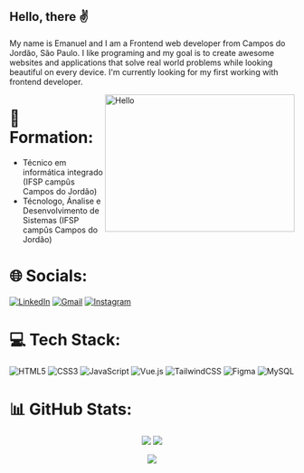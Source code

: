 ## Hello, there ✌

My name is Emanuel and I am a Frontend web developer from Campos do Jordão, São Paulo. 
I like programing and my goal is to create awesome websites and applications that solve real world problems while looking beautiful on every device. 
I'm currently looking for my first working with frontend developer.

<a href="#">
<img src="https://media.tenor.com/P-J95-PzmjAAAAAC/snorlax-waving.gif" title="hello" width="335" height="243" align="right" alt="Hello">
</a>

# 📖 Formation:
- Técnico em informática integrado (IFSP campûs Campos do Jordão) <br>
- Técnologo, Ánalise e Desenvolvimento de Sistemas (IFSP campûs Campos do Jordão) 

# 🌐 Socials:
[![LinkedIn](https://img.shields.io/badge/LinkedIn-%230077B5.svg?logo=linkedin&logoColor=white)](https://www.linkedin.com/in/emanuel-fonseca-dev/)
[![Gmail](https://img.shields.io/badge/Gmail-%23FF6347.svg?logo=gmail&logoColor=white)](mailto:emanuel.marquessf@gmail.com)
[![Instagram](https://img.shields.io/badge/Instagram-%23E4405F.svg?logo=Instagram&logoColor=white)](https://www.instagram.com/emanuel.marquess/) 

# 💻 Tech Stack:

![HTML5](https://img.shields.io/badge/html5-%23E34F26.svg?style=for-the-badge&logo=html5&logoColor=white) 
![CSS3](https://img.shields.io/badge/css3-%231572B6.svg?style=for-the-badge&logo=css3&logoColor=white) 
![JavaScript](https://img.shields.io/badge/javascript-%23323330.svg?style=for-the-badge&logo=javascript&logoColor=%23F7DF1E)
![Vue.js](https://img.shields.io/badge/vuejs-%2335495e.svg?style=for-the-badge&logo=vuedotjs&logoColor=%234FC08D)
![TailwindCSS](https://img.shields.io/badge/-tailwind-08a7c2?style=for-the-badge&logo=tailwindcss&logoColor=ffffff) 
![Figma](https://img.shields.io/badge/figma-%2307405e.svg?style=for-the-badge&logo=figma&logoColor=white)
![MySQL](https://img.shields.io/badge/mysql-%2320232a.svg?style=for-the-badge&logo=mysql&logoColor=white) 
<!-- ![PostgreSQL](https://img.shields.io/badge/PostgreSQL-%233d61cd.svg?style=for-the-badge&logo=PostgreSQL&logoColor=white) -->


<!--![Bootstrap](https://img.shields.io/badge/bootstrap-%23563D7C.svg?style=for-the-badge&logo=bootstrap&logoColor=white)-->
<!--![TypeScript](https://img.shields.io/badge/typescript-%23007ACC.svg?style=for-the-badge&logo=typescript&logoColor=white)-->

# 📊 GitHub Stats:
<div align="center" >
  
  ![](https://github-readme-streak-stats.herokuapp.com/?user=EmanuelMarquessf&theme=dark&hide_border=false)
  ![](https://github-readme-stats.vercel.app/api/top-langs/?username=EmanuelMarquessf&layout=compact&langs_count=7&theme=dark&hide)
  
</div>

<div align="center">
  
![](https://github-readme-stats.vercel.app/api?username=EmanuelMarquessf&theme=dark&hide_border=false&include_all_commits=false&count_private=false)
</div>

